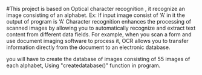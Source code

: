 #This project is based on Optical character recognition , it recognize an image consisting of an alphabet.
Ex:
If input image consist of ‘A’ in it the output of program is ‘A’
Character recognition enhances the processing of scanned images by allowing you to automatically recognize and extract text content from different data fields. For example, when you scan a form and use document imaging software to process it, OCR allows you to transfer information directly from the document to an electronic database.    

you will have to create the database of images consisting of 55 images of each alphabet, Using "createdatabase()" function in program. 

